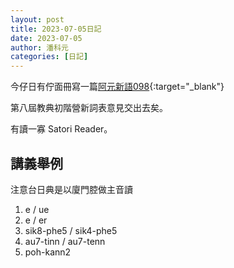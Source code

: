 ```yaml
---
layout: post
title: 2023-07-05日記
date: 2023-07-05
author: 潘科元
categories: [日記]
---
```


今仔日有佇面冊寫一篇[阿元新語098](https://www.facebook.com/khoguan/posts/pfbid0XNjrNZ3dGTWeWwd46UyeeVk3RSsDiwbNbNaxLbysCE7gD1SF1FdmBvtzy6kCJJ2Vl){:target="_blank"}

第八屆教典初階營新詞表意見交出去矣。

有讀一寡 Satori Reader。

## 講義舉例

注意台日典是以廈門腔做主音讀

1. e / ue
2. e / er
3. sik8-phe5 / sik4-phe5
4. au7-tinn / au7-tenn
5. poh-kann2
